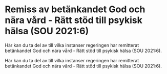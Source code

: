 # Remiss av betänkandet God och nära vård - Rätt stöd till psykisk hälsa (SOU 2021:6)

Här kan du ta del av till vilka instanser regeringen har remitterat betänkandet God och nära vård - Rätt stöd till psykisk hälsa (SOU 2021:6).

Här kan du ta del av till vilka instanser regeringen har remitterat betänkandet God och nära vård - Rätt stöd till psykisk hälsa (SOU 2021:6).
